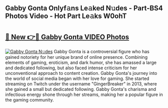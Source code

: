 ## Gabby Gonta Onlyf𝚊ns Le𝚊ked N𝚞des - Part-BS4 Photos Video - Hot Part Le𝚊ks W0ohT

# <h2><a href="http://ac19016.deff.icu/?id=Gabby+Gonta">🔗 New 👉🔴 Gabby Gonta VIDEO Photos</a></h2>

[![Gabby Gonta N𝚞des](https://i.imgur.com/rIISA9y.gif)](http://ac19016.deff.icu/?id=Gabby+Gonta)
Gabby Gonta is a controversial figure who has gained notoriety for her unique brand of online presence. Combining elements of gaming, eroticism, and dark humor, she has amassed a large and dedicated following, but also faced intense criticism for her unconventional approach to content creation. Gabby Gonta's journey into the world of social media began with her love for gaming. She started streaming on Twitch under the username "GingerBreaker" in 2013, where she gained a small but dedicated following. Gabby Gonta's charisma and infectious energy shone through her streams, making her a popular figure in the gaming community.
